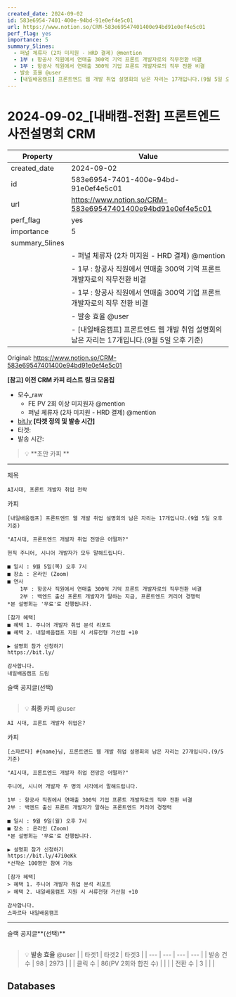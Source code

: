```yaml
---
created_date: 2024-09-02
id: 583e6954-7401-400e-94bd-91e0ef4e5c01
url: https://www.notion.so/CRM-583e69547401400e94bd91e0ef4e5c01
perf_flag: yes
importance: 5
summary_5lines:
  - 퍼널 체류자 (2차 미지원 - HRD 결제) @mention
  - 1부 : 항공사 직원에서 연매출 300억 기억 프론트 개발자로의 직무전환 비결
  - 1부 : 항공사 직원에서 연매출 300억 기업 프론트 개발자로의 직무 전환 비결
  - 발송 효율 @user
  - [내일배움캠프] 프론트엔드 웹 개발 취업 설명회의 남은 자리는 17개입니다.(9월 5일 오후 기준)
---
```


# 2024-09-02_[내배캠-전환] 프론트엔드 사전설명회 CRM

| Property | Value |
| --- | --- |
| created_date | 2024-09-02 |
| id | 583e6954-7401-400e-94bd-91e0ef4e5c01 |
| url | https://www.notion.so/CRM-583e69547401400e94bd91e0ef4e5c01 |
| perf_flag | yes |
| importance | 5 |
| summary_5lines | |
|  | - 퍼널 체류자 (2차 미지원 - HRD 결제) @mention |
|  | - 1부 : 항공사 직원에서 연매출 300억 기억 프론트 개발자로의 직무전환 비결 |
|  | - 1부 : 항공사 직원에서 연매출 300억 기업 프론트 개발자로의 직무 전환 비결 |
|  | - 발송 효율 @user |
|  | - [내일배움캠프] 프론트엔드 웹 개발 취업 설명회의 남은 자리는 17개입니다.(9월 5일 오후 기준) |

Original: https://www.notion.so/CRM-583e69547401400e94bd91e0ef4e5c01

**[참고] 이전 CRM 카피 리스트**
**링크 모음집**
- 모수_raw
  - FE PV 2회 이상 미지원자 @mention
  - 퍼널 체류자 (2차 미지원 - HRD 결제) @mention
- [bit.ly](http://bit.ly/)
**[타겟 정의 및 발송 시간]**
- 타겟:
- 발송 시간:
> 💡 **초안 카피 **

---
제목
```plain text
AI시대, 프론트 개발자 취업 전략
```
카피
```plain text
[내일배움캠프] 프론트엔드 웹 개발 취업 설명회의 남은 자리는 17개입니다.(9월 5일 오후 기준)

"AI시대, 프론트엔드 개발자 취업 전망은 어떨까?" 

현직 주니어, 시니어 개발자가 모두 말해드립니다.

■ 일시 : 9월 5일(목) 오후 7시
■ 장소 : 온라인 (Zoom)
■ 연사
	1부 : 항공사 직원에서 연매출 300억 기억 프론트 개발자로의 직무전환 비결
	2부 : 백엔드 출신 프론트 개발자가 말하는 지금, 프론트엔드 커리어 경쟁력
*본 설명회는 '무료'로 진행됩니다.

[참가 혜택]
■ 혜택 1. 주니어 개발자 취업 분석 리포트
■ 혜택 2. 내일배움캠프 지원 시 서류전형 가산점 +10

▶ 설명회 참가 신청하기
https://bit.ly/

감사합니다.
내일배움캠프 드림
```
슬랙 공지글(선택)
```plain text

```
> 💡 **최종 카피** @user 
```plain text
AI 시대, 프론트 개발자 취업은?
```
카피
```plain text
[스파르타] #{name}님, 프론트엔드 웹 개발 취업 설명회의 남은 자리는 27개입니다.(9/5 기준)

"AI시대, 프론트엔드 개발자 취업 전망은 어떨까?" 

주니어, 시니어 개발자 두 명의 시각에서 말해드립니다.

1부 : 항공사 직원에서 연매출 300억 기업 프론트 개발자로의 직무 전환 비결
2부 : 백엔드 출신 프론트 개발자가 말하는 프론트엔드 커리어 경쟁력

■ 일시 : 9월 9일(월) 오후 7시
■ 장소 : 온라인 (Zoom)
*본 설명회는 '무료'로 진행됩니다.

▶ 설명회 참가 신청하기
https://bit.ly/47i0eKk
*선착순 100명만 참여 가능

[참가 혜택]
> 혜택 1. 주니어 개발자 취업 분석 리포트
> 혜택 2. 내일배움캠프 지원 시 서류전형 가산점 +10

감사합니다.
스파르타 내일배움캠프
```

---
슬랙 공지글**(선택)**
```plain text

```
> 💡 **발송 효율** @user 
|  | 타겟1 | 타겟2 | 타겟3 |
| --- | --- | --- | --- |
| 발송 건수 | 98 | 2973 |  |
| 클릭 수  | 86(PV 2회와 합친 수) |  |  |
| 전환 수 | 3 |  |  |

## Databases
